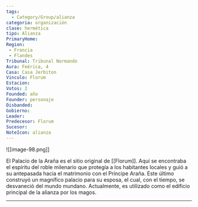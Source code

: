 ```yaml
---
tags:
  - Category/Group/alianza
categoria: organización
clase: hermética
tipo: Alianza
PrimaryHome: 
Region:
 - Francia 
 - Flandes 
Tribunal: Tribunal Normando 
Aura: Feérica, 4
Casa: Casa Jerbiton
Vinculo: Florum  
Estacion: 
Votos: 2
Founded: año
Founder: personaje
Disbanded: 
Gobierno: 
Leader: 
Predecesor: Florum 
Sucesor: 
NoteIcon: alianza
---
```

![[image-98.png]]

El Palacio de la Araña es el sitio original de [[Florum]]. Aquí se encontraba el espíritu del roble milenario que protegía a los habitantes locales y guió a su antepasada hacia el matrimonio con el Príncipe Araña. Este último construyó un magnífico palacio para su esposa, el cual, con el tiempo, se desvaneció del mundo mundano. Actualmente, es utilizado como el edificio principal de la alianza por los magos.

---